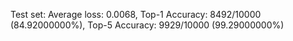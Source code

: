 Test set: Average loss: 0.0068, Top-1 Accuracy: 8492/10000 (84.92000000%), Top-5 Accuracy: 9929/10000 (99.29000000%)